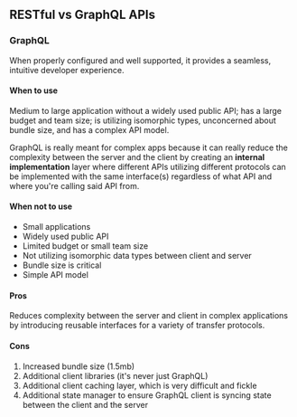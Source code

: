 ## RESTful vs GraphQL APIs

### GraphQL

When properly configured and well supported, it provides a seamless, intuitive developer experience.

#### When to use

Medium to large application without a widely used public API; has a large budget and team size; is utilizing isomorphic types, unconcerned about bundle size, and has a complex API model.

GraphQL is really meant for complex apps because it can really reduce the complexity between the server and the client by creating an **internal implementation** layer where different APIs utilizing different protocols can be implemented with the same interface(s) regardless of what API and where you're calling said API from.

#### When not to use

- Small applications
- Widely used public API
- Limited budget or small team size
- Not utilizing isomorphic data types between client and server
- Bundle size is critical
- Simple API model

#### Pros

Reduces complexity between the server and client in complex applications by introducing reusable interfaces for a variety of transfer protocols.

#### Cons

1. Increased bundle size (1.5mb)
2. Additional client libraries (it's never just GraphQL)
3. Additional client caching layer, which is very difficult and fickle
4. Additional state manager to ensure GraphQL client is syncing state between the client and the server
